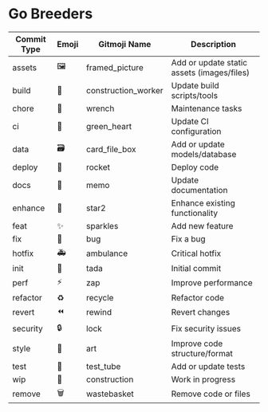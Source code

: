 # Go Breeders

| Commit Type | Emoji | Gitmoji Name       | Description                                 |
|-------------|-------|--------------------|---------------------------------------------|
| assets      | 🖼️     | framed_picture   | Add or update static assets (images/files)  |
| build       | 👷     | construction_worker | Update build scripts/tools              |
| chore       | 🔧     | wrench          | Maintenance tasks                           |
| ci          | 💚     | green_heart      | Update CI configuration                     |
| data        | 🗃️     | card_file_box   | Add or update models/database               |
| deploy      | 🚀     | rocket           | Deploy code                                 |
| docs        | 📝     | memo             | Update documentation                        |
| enhance     | 🌟     | star2            | Enhance existing functionality              |
| feat        | ✨     | sparkles         | Add new feature                             |
| fix         | 🐛     | bug              | Fix a bug                                   |
| hotfix      | 🚑     | ambulance       | Critical hotfix                             |
| init        | 🎉     | tada            | Initial commit                              |
| perf        | ⚡     | zap              | Improve performance                         |
| refactor    | ♻️     | recycle         | Refactor code                               |
| revert      | ⏪     | rewind           | Revert changes                              |
| security    | 🔒     | lock             | Fix security issues                         |
| style       | 🎨     | art              | Improve code structure/format               |
| test        | 🧪     | test_tube       | Add or update tests                         |
| wip         | 🚧     | construction    | Work in progress                            |
| remove      | 🗑️     | wastebasket     | Remove code or files                        |
